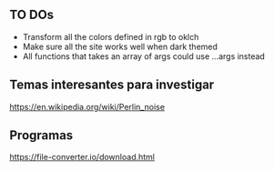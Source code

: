 ## TO DOs

- Transform all the colors defined in rgb to oklch
- Make sure all the site works well when dark themed
- All functions that takes an array of args could use ...args instead
## Temas interesantes para investigar
https://en.wikipedia.org/wiki/Perlin_noise

## Programas
https://file-converter.io/download.html
